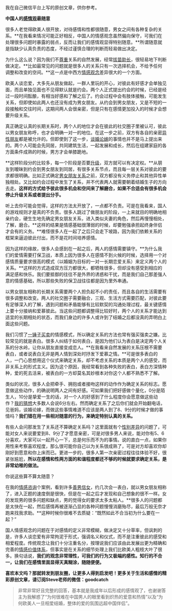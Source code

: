 我在自己微信平台上写的原创文章，供你参考。

**中国人的[感情观](https://www.zhihu.com/search?q=感情观&search_source=Entity&hybrid_search_source=Entity&hybrid_search_extra={"sourceType"%3A"answer"%2C"sourceId"%3A25363213})最随意**

很多人老觉得欧美人很开放，对待感情和性都很随意，男女之间有各种复杂的关系。**在我看来情况可能正好相反，中国人的情感观念虽然偏向保守，可我们在处理很多问题时暴露的弱点，反而让我们的感情观显得特别随意。**所谓随意就是指缺少认真负责的态度，不经过谨慎合理的判断而轻易做出决定。



为什么这么说？因为我们不[尊重](https://www.zhihu.com/search?q=尊重&search_source=Entity&hybrid_search_source=Entity&hybrid_search_extra={"sourceType"%3A"answer"%2C"sourceId"%3A25363213})关系的自然发展，经常[拔苗助长](https://www.zhihu.com/search?q=拔苗助长&search_source=Entity&hybrid_search_source=Entity&hybrid_search_extra={"sourceType"%3A"answer"%2C"sourceId"%3A25363213})，很轻易地下判断做决定。**比如最常见的问题就是很多人的关系只有一次选择机会，不给予任何调整和改变的空间。**这一点是中西方[情感观念](https://www.zhihu.com/search?q=情感观念&search_source=Entity&hybrid_search_source=Entity&hybrid_search_extra={"sourceType"%3A"answer"%2C"sourceId"%3A25363213})差异很大的一个方面。



欧美人谈恋爱，大多先从朋友做起，一群人里玩的开心，对彼此有好感才会单独见面，而且单独见面也不见得默认就是约会。两个人正式提出约会的时候，已经是经过一段时间酝酿，有相当好感和了解之后了。约会过程中会有肢体接触，可能发生关系，但即使如此两人也还没有成为男女朋友。从约会到男女朋友，又是不短的一段接触和交往时间，这期间两人会很亲密，但是只有在感情更加投入的时候才会想要升级关系。



真正确定认真的长期关系时，两个人的地位才会在彼此的社交圈子里被认可，彼此以男女朋友称呼，也才会明确一对一的地位。在这一步之前，双方有各自的亲密[异性朋友](https://www.zhihu.com/search?q=异性朋友&search_source=Entity&hybrid_search_source=Entity&hybrid_search_extra={"sourceType"%3A"answer"%2C"sourceId"%3A25363213})都是被允许的。但即使到了这一步，[谈婚论嫁](https://www.zhihu.com/search?q=谈婚论嫁&search_source=Entity&hybrid_search_source=Entity&hybrid_search_extra={"sourceType"%3A"answer"%2C"sourceId"%3A25363213})的事情也并不是马上提出来的。两个人可能会先同居，共同建筑生活，一起发展和成长，然后在组建家庭的各方面条件成熟的时候，男方才会单膝跪地。



**这样阶段分的比较多，每一个阶段是否要[升级](https://www.zhihu.com/search?q=升级&search_source=Entity&hybrid_search_source=Entity&hybrid_search_extra={"sourceType"%3A"answer"%2C"sourceId"%3A25363213})，双方就可以有决定权。**从朋友到暧昧到约会到男女朋友到同居，有很多关系节点，而且每一层关系对彼此的要求都很明确。比如正式确定[男女朋友关系](https://www.zhihu.com/search?q=男女朋友关系&search_source=Entity&hybrid_search_source=Entity&hybrid_search_extra={"sourceType"%3A"answer"%2C"sourceId"%3A25363213})之前，双方都没有义务停止和其他异性单独相处。又比如约会过程中发生了关系，并不代表两人就需要朝着结婚生子的方向去走。**这样的方式给予彼此很多机会和空间来了解磨合，如果不合适会有很多机会停止升级关系或者提出分手。**



听上去你可能会觉得，这样的方法太开放了，一点都不负责。可是在我看来，国人的游戏规则才是真的不负责。很多人跳过了做朋友的阶段，一上来就目的明确地相亲约会，硬生生地先确定男女朋友关系，进入类似夫妻的角色，然后再慢慢相处，了解，磨合。**这样的结果是情感基础很薄弱的时候，却要勉强承担起终身伴侣才会有的义务。**难怪很多人在一起了之后只会走下坡路，因为我们依赖关系的框架来逼迫彼此付出，而不是花时间培养感情。



因为这样的缘故，很多人会感到在一起之后，两人的感情需要镇守。**为什么我们的爱情需要打保卫战，本质上因为很多人在感情不到火候的时候，选择用一个对感情质量要求很高的模式（以婚姻为目标的一对一长期恋爱关系）来定义两个人的关系。**这样的方式造成双方压力都很大，都牺牲很多，但却没有感受到相应的满足感和快乐。我们要抵御的往往不是外界的诱惑和干扰，而是我们自己那差强人意的情感基础，所以那些失败的保卫战往往都是因为里外串通。



以男女朋友相称的长期关系需要两个人担负起不小的责任，而且各自的生活需要有很多调整和改变。两人的社交圈子需要融合，三观、生活方式需要匹配，对彼此要有足够深入的了解，遇到问题和矛盾能够有比较默契的沟通处理过程，最关键感情上要十分接纳和爱慕彼此。当这些问题都调整得比较好时，两个人的关系才能达到适宜的长期相处的状态，而我们身边的许多人或许到了结婚之后都没真的弄明白上面这些问题。



我们习惯了[一锤子买卖](https://www.zhihu.com/search?q=一锤子买卖&search_source=Entity&hybrid_search_source=Entity&hybrid_search_extra={"sourceType"%3A"answer"%2C"sourceId"%3A25363213})的情感模式，所以确定关系的方法也常有强买强卖之嫌。比较常见的就是表白。很多人纠结于如何表白，是因为他们认为表白是决定两个人关系的分水岭，让你从朋友直接变成恋人。**在我看来自然发展的关系压根不需要表白，或者说表白无非是两人情到深处时抒发下爱慕之情。**可是很多表白的人，一门心思想用这个仪式来确定关系，却不考虑关系的本质是两个人的感受，而非关系上的形式主义。因为这个原因，我经常看到各种失败的表白，表白方深情种种，爱的死去活来，被表白的一方却莫名其妙根本对你这个人都不熟悉不了解。



类似的状况，很多人会把牵手、拥抱或者接吻这样的动作作为确定关系的标志。愿意做这些动作，的确说明两人之间有好感。可如果我们把好感做个量化，0分是陌生人，10分是挚爱一生的话，对一个人的好感到了什么程度你会愿意做这些动作？[我的猜想](https://www.zhihu.com/search?q=我的猜想&search_source=Entity&hybrid_search_source=Entity&hybrid_search_extra={"sourceType"%3A"answer"%2C"sourceId"%3A25363213})大多数人会说6分左右。然而确定关系了之后你们就会开始翻电话，见爸妈，谈婚论嫁，而做这些事情难道不应该是两人到了8、9分的时候才做的事情吗？**我们错在用一些相对随意的行为，来确定特别认真的关系。**



有些人会问那发生了关系还不算确定关系吗？这里面就有个[性别差异](https://www.zhihu.com/search?q=性别差异&search_source=Entity&hybrid_search_source=Entity&hybrid_search_extra={"sourceType"%3A"answer"%2C"sourceId"%3A25363213})的问题了，可能对女人来说要爱到8、9分了才愿意亲密，可是对很多男人来说，能对你有5、6分喜欢，大家可以一起开心一下，总是何乐而不为的事情。说的直白一点，如果你用性来考察喜欢程度，那么很可能你自己以为关系很成熟了，可是对方却喜欢你却刚好到愿意和你上床而已。更进一步的，很多人第一次亲密过程往往体验不好，很紧张尴尬，**所以在感情和性两方面的和谐程度都还不够的时候就要求确定关系，是非常幼稚的做法。**



你说这些算不算太随意？



在我的[情感咨询](https://www.zhihu.com/search?q=情感咨询&search_source=Entity&hybrid_search_source=Entity&hybrid_search_extra={"sourceType"%3A"answer"%2C"sourceId"%3A25363213})个案例，看到许多[善男信女](https://www.zhihu.com/search?q=善男信女&search_source=Entity&hybrid_search_source=Entity&hybrid_search_extra={"sourceType"%3A"answer"%2C"sourceId"%3A25363213})，约几次会一表白，就以男女朋友相称了，进入正题的速度倒是很快，但是在一起之后才发现和自己想象的很不一样。女的发现男的很多问题和缺点，男的觉得女的要求太多太粘人。**很多人的问题都是太快在一起，然后感情再被逐渐凸显的各种问题慢慢消磨殆尽，最后万般无奈才跑来找我求助。**这种时候你很难不去质疑：“既然如此不合当初为什么要在一起？”



国人情感观念的问题在于对感情的定义非常模糊，做决定又十分草率，但讽刺的是，许多人谈恋爱有非常拘泥于形式，强调名义和仪式，而不是注重彼此的感受和相爱程度。传统观念让我们十分注重名分，按理说我们应该由此发展出更为精确和完善的[情感价值体系](https://www.zhihu.com/search?q=情感价值体系&search_source=Entity&hybrid_search_source=Entity&hybrid_search_extra={"sourceType"%3A"answer"%2C"sourceId"%3A25363213})，但事实是在关系的细节处理上我们比欧美人粗枝大叶了很多。换句话说，**我们的观念非常理性，可我们的行为又极端的感性。知行的不合一，让我们在感情里面显得天真糊涂，随随便便。**



**喜欢本文吗？那就转发到朋友圈，让更多人得到启发吧！更多关于生活和感情的精彩原创文章，请订阅Steve老师的微信：goodcatch**



> 非常非常好且完整的回答，基本就是我成年以后形成的感情观了，也谢谢答主为我解惑了“为何很难在中国男人的眼里看到炽热的爱意和热情”以及“为何欧美人一旦相爱结婚，整体的爱的氛围远超中国伴侣”。